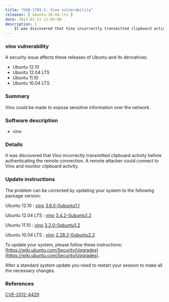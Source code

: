 ```yaml
---
title: "USN-1701-1: Vino vulnerability"
releases: [ ubuntu-10.04-lts ]
date: 2013-01-22 12:00:00
description: |
    It was discovered that Vino incorrectly transmitted clipboard activity before authenticating the remote connection. A remote attacker could connect to Vino and monitor clipboard activity. 
--- 
```

 
### vino vulnerability

A security issue affects these releases of Ubuntu and its derivatives:

* Ubuntu 12.10
* Ubuntu 12.04 LTS
* Ubuntu 11.10
* Ubuntu 10.04 LTS

### Summary

Vino could be made to expose sensitive information over the network. 

### Software description

* vino 

### Details

It was discovered that Vino incorrectly transmitted clipboard activity before authenticating the remote connection. A remote attacker could connect to Vino and monitor clipboard activity. 

### Update instructions

The problem can be corrected by updating your system to the following package version:

Ubuntu 12.10
 : [vino](https://launchpad.net/ubuntu/+source/vino) <span> [3.6.0-0ubuntu1.1](https://launchpad.net/ubuntu/+source/vino/3.6.0-0ubuntu1.1) </span> 

Ubuntu 12.04 LTS
 : [vino](https://launchpad.net/ubuntu/+source/vino) <span> [3.4.2-0ubuntu1.2](https://launchpad.net/ubuntu/+source/vino/3.4.2-0ubuntu1.2) </span> 

Ubuntu 11.10
 : [vino](https://launchpad.net/ubuntu/+source/vino) <span> [3.2.0-0ubuntu1.2](https://launchpad.net/ubuntu/+source/vino/3.2.0-0ubuntu1.2) </span> 

Ubuntu 10.04 LTS
 : [vino](https://launchpad.net/ubuntu/+source/vino) <span> [2.28.2-0ubuntu2.2](https://launchpad.net/ubuntu/+source/vino/2.28.2-0ubuntu2.2) </span> 

To update your system, please follow these instructions: [https://wiki.ubuntu.com/Security/Upgrades](https://wiki.ubuntu.com/Security/Upgrades).

After a standard system update you need to restart your session to make all the necessary changes. 

### References

 [CVE-2012-4429](http://people.ubuntu.com/~ubuntu-security/cve/CVE-2012-4429)
 
